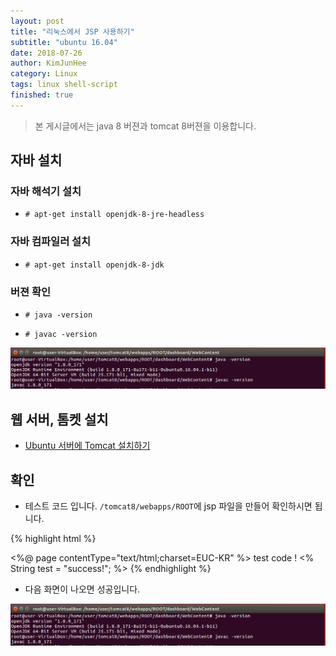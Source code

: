 ```yaml
---
layout: post
title: "리눅스에서 JSP 사용하기"
subtitle: "ubuntu 16.04"
date: 2018-07-26
author: KimJunHee
category: Linux
tags: linux shell-script
finished: true
---
```


> 본 게시글에서는 java 8 버젼과  tomcat 8버젼을 이용합니다.

## 자바 설치

### 자바 해석기 설치

* ```# apt-get install openjdk-8-jre-headless```

### 자바 컴파일러 설치

* ```# apt-get install openjdk-8-jdk```

### 버젼 확인

* ```# java -version```

* ```# javac -version```

![tomcat](/img/linux/3/1.png)

## 웹 서버, 톰켓 설치

* [Ubuntu 서버에 Tomcat 설치하기](https://wnsgml972.github.io/linux/ubuntu-tomcat.html)

## 확인

* 테스트 코드 입니다. ```/tomcat8/webapps/ROOT```에 jsp 파일을 만들어 확인하시면 됩니다.

{% highlight html %}
<html>
<%@ page contentType="text/html;charset=EUC-KR" %>
<span>test code ! </span>
<%
	String test = "success!";
%>
<script>
	alert('<%=test%>');
</script>
</html>
{% endhighlight %}

* 다음 화면이 나오면 성공입니다.

![tomcat](/img/linux/3/1.png)
